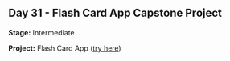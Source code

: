 ## Day 31 - Flash Card App Capstone Project

**Stage:** Intermediate

**Project:** Flash Card App ([try here]())